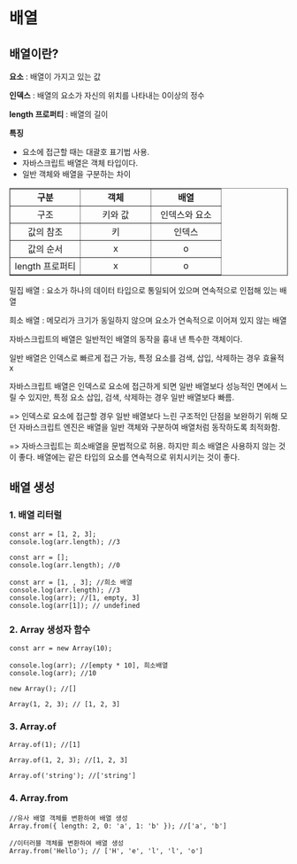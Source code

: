 # 배열

## 배열이란?

**요소** : 배열이 가지고 있는 값

**인덱스** : 배열의 요소가 자신의 위치를 나타내는 0이상의 정수

**length 프로퍼티** : 배열의 길이

**특징**

- 요소에 접근할 때는 대괄호 표기법 사용.
- 자바스크립트 배열은 객체 타입이다.
- 일반 객체와 배열을 구분하는 차이

<table style="border-collapse: collapse; width: 100%;" border="1" data-ke-align="alignLeft"><tbody><tr><td style="width: 33.3333%; text-align: center;"><b>구분</b></td><td style="width: 33.3333%; text-align: center;"><b>객체</b></td><td style="width: 33.3333%; text-align: center;"><b>배열</b></td></tr><tr><td style="width: 33.3333%; text-align: center;">구조</td><td style="width: 33.3333%; text-align: center;">키와 값</td><td style="width: 33.3333%; text-align: center;">인덱스와 요소</td></tr><tr><td style="width: 33.3333%; text-align: center;">값의 참조</td><td style="width: 33.3333%; text-align: center;">키</td><td style="width: 33.3333%; text-align: center;">인덱스</td></tr><tr><td style="width: 33.3333%; text-align: center;">값의 순서</td><td style="width: 33.3333%; text-align: center;">x</td><td style="width: 33.3333%; text-align: center;">o</td></tr><tr><td style="width: 33.3333%; text-align: center;">length 프로퍼티</td><td style="width: 33.3333%; text-align: center;">x</td><td style="width: 33.3333%; text-align: center;">o</td></tr></tbody></table>

밀집 배열 : 요소가 하나의 데이터 타입으로 통일되어 있으며 연속적으로 인접해 있는 배열

희소 배열 : 메모리가 크기가 동일하지 않으며 요소가 연속적으로 이어져 있지 않는 배열

자바스크립트의 배열은 일반적인 배열의 동작을 흉내 낸 특수한 객체이다.

일반 배열은 인덱스로 빠르게 접근 가능, 특정 요소를 검색, 삽입, 삭제하는 경우 효율적x

자바스크립트 배열은 인덱스로 요소에 접근하게 되면 일반 배열보다 성능적인 면에서 느릴 수 있지만, 특정 요소 삽입, 검색, 삭제하는 경우 일반 배열보다 빠름.

\=> 인덱스로 요소에 접근할 경우 일반 배열보다 느린 구조적인 단점을 보완하기 위해 모던 자바스크립트 엔진은 배열을 일반 객체와 구분하여 배열처럼 동작하도록 최적화함.

\=> 자바스크립트는 희소배열을 문법적으로 허용. 하지만 희소 배열은 사용하지 않는 것이 좋다. 배열에는 같은 타입의 요소를 연속적으로 위치시키는 것이 좋다.

## 배열 생성

### 1\. 배열 리터럴

```
const arr = [1, 2, 3];
console.log(arr.length); //3

const arr = [];
console.log(arr.length); //0

const arr = [1, , 3]; //희소 배열
console.log(arr.length); //3
console.log(arr); //[1, empty, 3]
console.log(arr[1]); // undefined
```

### 2\. Array 생성자 함수

```
const arr = new Array(10);

console.log(arr); //[empty * 10], 희소배열
console.log(arr); //10

new Array(); //[]

Array(1, 2, 3); // [1, 2, 3]
```

### 3\. Array.of

```
Array.of(1); //[1]

Array.of(1, 2, 3); //[1, 2, 3]

Array.of('string'); //['string']
```

### 4\. Array.from

```
//유사 배열 객체를 변환하여 배열 생성
Array.from({ length: 2, 0: 'a', 1: 'b' }); //['a', 'b']

//이터러블 객체를 변환하여 배열 생성
Array.from('Hello'); // ['H', 'e', 'l', 'l', 'o']
```
